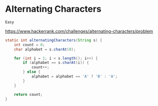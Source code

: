 # Alternating Characters

`Easy`

<https://www.hackerrank.com/challenges/alternating-characters/problem>

```java
static int alternatingCharacters(String s) {
    int count = 0;
    char alphabet = s.charAt(0);

    for (int i = 1; i < s.length(); i++) {
        if (alphabet == s.charAt(i)) {
            count++;
        } else {
            alphabet = alphabet == 'A' ? 'B' : 'A';
        }
    }

    return count;
}
```
